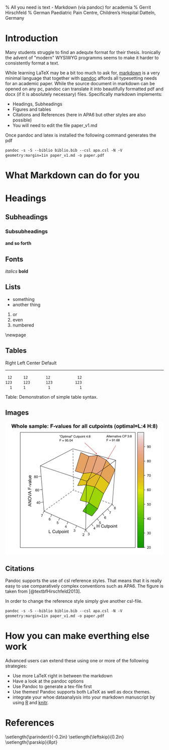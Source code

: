 % All you need is text - Markdown (via pandoc) for academia
% Gerrit Hirschfeld
% German Paediatric Pain Centre, Children’s Hospital Datteln, Germany

# Introduction
Many students struggle to find an adequte format for their thesis. Ironically the advent of "modern" WYSIWYG programms seems to make it harder to consistently format a text. 

While learning LaTeX may be a bit too much to ask for, [markdown](http://daringfireball.net/projects/markdown/) is a very minimal language that together with [pandoc](http://johnmacfarlane.net/pandoc/) affords all typesetting needs for an academic paper. While the source document in markdown can be opened on any pc, pandoc can translate  it into beautifully formatted pdf and docx (if it is absolutely necessary) files. Specifically markdown implements:

- Headings, Subheadings
- Figures and tables
- Citations and References (here in APA6 but other styles are also possible)
- You will need to edit the file paper_v1.md

Once pandoc and latex is installed the following command generates the pdf

    pandoc -s -S --biblio biblio.bib --csl apa.csl -N -V geometry:margin=1in paper_v1.md -o paper.pdf  

# What Markdown can do for you
# Headings
## Subheadings
### Subsubheadings
#### and so forth

## Fonts
*italics*
**bold** 

## Lists
- something
- another thing

1. or
2. even
3. numbered

\newpage  

## Tables

  Right     Left     Center     Default
-------     ------ ----------   -------
     12     12        12            12
    123     123       123          123
      1     1          1             1
Table:  Demonstration of simple table syntax.


## Images

![Example figure from one of my last papers](fig_2_whole_F.png)  

## Citations
Pandoc supports the use of csl reference styles. That means that it is really easy to use comparatively complex conventions such as APA6. The figure is taken from [@textbfHirschfeld2013].

In order to change the reference style simply give another csl-file.  
    
    pandoc -s -S --biblio biblio.bib --csl apa.csl -N -V geometry:margin=1in paper_v1.md -o paper.pdf

# How you can make everthing else work
Advanced users can extend these using one or more of the following strategies:  
- Use more LaTeX right in between the markdown  
- Have a look at the pandoc options  
- Use Pandoc to generate a tex-file first  
- Use themes! Pandoc supports both LaTeX as well as docx themes.  
- integrate your whoe dataanalysis into your markdown manuscript by using [R](http://www.r-project.org) and [knitr](http://yihui.name/knitr/).

# References
\setlength{\parindent}{-0.2in}
\setlength{\leftskip}{0.2in}
\setlength{\parskip}{8pt}

